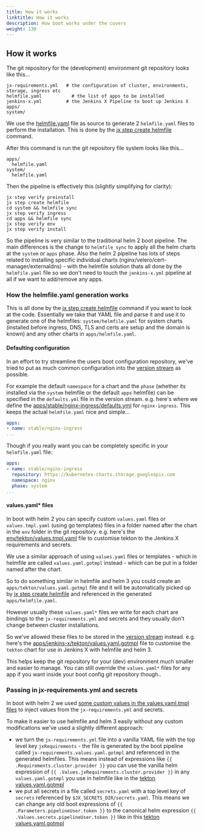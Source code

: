 ```yaml
---
title: How it works
linktitle: How it works
description: How boot works under the covers
weight: 130
---
```



## How it works

The git repository for the (development) environment git repository looks like this...

```
jx-requirements.yml   # the configuration of cluster, environments, storage, ingress etc
helmfile.yaml           # the list of apps to be installed
jenkins-x.yml         # the Jenkins X Pipeline to boot up Jenkins X
apps/
system/
```
We use the [helmfile.yaml](https://github.com/jenkins-x-labs/boot-helmfile-poc/blob/master/helmfile.yaml) file as source to generate 2 `helmfile.yaml` files to perform the installation. This is done by the [jx step create helmfile](https://jenkins-x.io/commands/jx_step_create_helmfile/) command.

After this command is run the git repository file system looks like this...

```
apps/
  helmfile.yaml
system/
  helmfile.yaml
```

Then the pipeline is effectively this (slightly simplifying for clarity):

```
jx step verify preinstall
jx step create helmfile
cd system && helmfile sync
jx step verify ingress
cd apps && helmfile sync
jx step verify env
jx step verify install
```

So the pipeline is very similar to the traditional helm 2 boot pipeline. The main differences is the change to `helmfile sync` to apply all the helm charts at the `system` or `apps` phase. Also the helm 2 pipeline has lots of steps related to installing specific individual charts (nginx/velero/cert-manager/externaldns) - with the helmfile solution thats all done by the `helmfile.yaml` file so we don't need to touch the `jenkins-x.yml` pipeline at all if we want to add/remove any apps.

### How the helmfile.yaml generation works

This is all done by the [jx step create helmfile](https://jenkins-x.io/commands/jx_step_create_helmfile/) command if you want to look at the code. Essentially we take that YAML file and parse it and use it to generate one of the helmfiles: `system/helmfile.yaml` for system charts (installed before ingress, DNS, TLS and certs are setup and the domain is known) and any other charts in `apps/helmfile.yaml`.


#### Defaulting configuration

In an effort to try streamline the users boot configuration repository, we've tried to put as much common configuration into the [version stream](https://jenkins-x.io/about/concepts/version-stream/) as possible. 

For example the default `namespace` for a chart and the `phase` (whether its installed via the `system` helmfile or the default `apps` helmfile) can be specified in the `defaults.yml` file in the version stream. e.g. here's where we define the [apps/stable/nginx-ingress/defaults.yml](https://github.com/jenkins-x/jenkins-x-versions/blob/master/apps/stable/nginx-ingress/defaults.yml) for `nginx-ingress`. This keeps the actual `helmfile.yaml` nice and simple...

```yaml
apps:
- name: stable/nginx-ingress
...
```

Though if you really want you can be completely specific in your `helmfile.yaml` file:

```yaml
apps:
- name: stable/nginx-ingress
  repository: https://kubernetes-charts.storage.googleapis.com
  namespace: nginx
  phase: system
...
```

#### values.yaml* files

In boot with helm 2 you can specify custom `values.yaml` files or `values.tmpl.yaml` (using go templates) files in a folder named after the chart in the `env` folder in the git repository. e.g. here's the [env/tekton/values.tmpl.yaml](https://github.com/jenkins-x/jenkins-x-boot-config/blob/master/env/tekton/values.tmpl.yaml) file to customise tekton to the Jenkins X requirements and secrets.

We use a similar approach of using `values.yaml` files or templates - which in helmfile are called `values.yaml.gotmpl` instead - which can be put in a folder named after the chart.

So to do something similar in helmfile and helm 3 you could create an `apps/tekton/values.yaml.gotmpl` file and it will be automatically picked up by [jx step create helmfile](https://jenkins-x.io/commands/jx_step_create_helmfile/) and referenced in the generated `apps/helmfile.yaml`.

However usually these `values.yaml*` files we write for each chart are bindings to the `jx-requirements.yml` and secrets and they usually don't change between cluster installations. 

So we've allowed these files to be stored in the [version stream](https://jenkins-x.io/about/concepts/version-stream/) instead. e.g. here's the [apps/jenkins-x/tekton/values.yaml.gotmpl](https://github.com/jenkins-x/jenkins-x-versions/tree/master/apps/jenkins-x/tekton/values.yaml.gotmpl) file to customise the `tekton` chart for use in Jenkins X with helmfile and helm 3.

This helps keep the git repository for your (dev) environment much smaller and easier to manage. You can still override the `values.yaml*` files for any app if you want inside your boot config git repository though..
 
                                      
### Passing in jx-requirements.yml and secrets

In boot with helm 2 we used [some custom values in the values.yaml.tmpl files](https://jenkins-x.io/docs/getting-started/setup/boot/how-it-works/#values-tmpl-yaml-templates) to inject values from the `jx-requirements.yml` and secrets.

To make it easier to use helmfile and helm 3 easily without any custom modifications we've used a slightly different approach:

* we turn the `jx-requirements.yml` file into a vanilla YAML file with the top level key `jxRequirements` - the file is generated by the boot pipeline called `jx-requirements.values.yaml.gotmpl` and referenced in the generated helmfiles. This means instead of expressions like `{{ .Requirements.cluster.provider }}` you can use the vanilla helm expression of `{{ .Values.jxRequirements.cluster.provider }}` in any `values.yaml.gotmpl` you use in helmfile like in the [tekton values.yaml.gotmpl](https://github.com/jenkins-x/jenkins-x-versions/blob/master/apps/jenkins-x/tekton/values.yaml.gotmpl#L8)
* we put all secrets in a file called `secrets.yaml` with a top level key of `secrets` referenced by `$JX_SECRETS_DIR/secrets.yaml`. This means we can change any old boot expressions of `{{ .Parameters.pipelineUser.token }}` to the canonical helm expression `{{ .Values.secrets.pipelineUser.token }}` like in this [tekton values.yaml.gotmpl](https://github.com/jenkins-x/jenkins-x-versions/blob/master/apps/jenkins-x/tekton/values.yaml.gotmpl#L7)